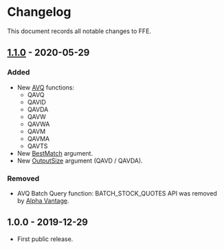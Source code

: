 # Changelog

This document records all notable changes to FFE.



## [1.1.0](https://github.com/LelandGrunt/FFE/compare/v1.0.0...v1.1.0) - 2020-05-29

### Added

* New [AVQ](https://github.com/lelandgrunt/ffe/wiki/AVQ) functions:
  * QAVQ
  * QAVID
  * QAVDA
  * QAVW
  * QAVWA
  * QAVM
  * QAVMA
  * QAVTS
* New [BestMatch](https://github.com/lelandgrunt/ffe/wiki/AVQ#qavd) argument.
* New [OutputSize](https://github.com/lelandgrunt/ffe/wiki/AVQ#qavd) argument (QAVD / QAVDA).

### Removed

* AVQ Batch Query function: BATCH_STOCK_QUOTES API was removed by [Alpha Vantage](https://www.alphavantage.co/).



## 1.0.0 - 2019-12-29

* First public release.
